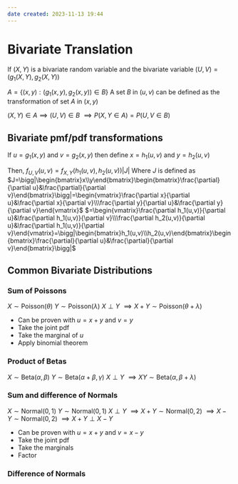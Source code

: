 ```yaml
---
date created: 2023-11-13 19:44
---
```


# Bivariate Translation

If $(X,Y)$ is a bivariate random variable and the bivariate variable $(U,V)=(g_1(X,Y),g_2(X,Y))$

$A=\{(x,y):(g_1(x,y),g_2(x,y))\in B\}$
A set $B$ in $(u,v)$ can be defined as the transformation of set $A$ in $(x,y)$

$(X,Y)\in A\implies(U,V)\in B$
$\implies P(X,Y\in A)=P(U,V\in B)$

## Bivariate pmf/pdf transformations

If $u=g_1(x,y)$ and $v=g_2(x,y)$ then define $x=h_1(u,v)$ and $y=h_2(u,v)$

Then,
$f_{U,V}(u,v)=f_{X,Y}(h_1(u,v),h_2(u,v))|J|$
Where $J$ is defined as
$J=\bigg|\begin{bmatrix}x\\y\end{bmatrix}\begin{bmatrix}\frac{\partial}{\partial u}&\frac{\partial}{\partial v}\end{bmatrix}\bigg|=\begin{vmatrix}\frac{\partial x}{\partial u}&\frac{\partial x}{\partial v}\\\frac{\partial y}{\partial u}&\frac{\partial y}{\partial v}\end{vmatrix}$
$=\begin{vmatrix}\frac{\partial h_1(u,v)}{\partial u}&\frac{\partial h_1(u,v)}{\partial v}\\\frac{\partial h_2(u,v)}{\partial u}&\frac{\partial h_1(u,v)}{\partial v}\end{vmatrix}=\bigg|\begin{bmatrix}h_1(u,v)\\h_2(u,v)\end{bmatrix}\begin{bmatrix}\frac{\partial}{\partial u}&\frac{\partial}{\partial v}\end{bmatrix}\bigg|$

## Common Bivariate Distributions

### Sum of Poissons

$X\sim\text{Poisson}(\theta)$
$Y\sim\text{Poisson}(\lambda)$
$X\perp Y$
$\implies X+Y\sim\text{Poisson}(\theta+\lambda)$

- Can be proven with $u=x+y$ and $v=y$
- Take the joint pdf
- Take the marginal of $u$
- Apply binomial theorem

### Product of Betas

$X\sim\text{Beta}(\alpha,\beta)$
$Y\sim\text{Beta}(\alpha+\beta,\gamma)$
$X\perp Y$
$\implies XY\sim\text{Beta}(\alpha,\beta+\lambda)$

### Sum and difference of Normals

$X\sim\text{Normal}(0,1)$
$Y\sim\text{Normal}(0,1)$
$X\perp Y$
$\implies X+Y\sim\text{Normal}(0,2)$
$\implies X-Y\sim\text{Normal}(0,2)$
$\implies X+Y\perp X-Y$

- Can be proven with $u=x+y$ and $v=x-y$
- Take the joint pdf
- Take the marginals
- Factor

### Difference of Normals


